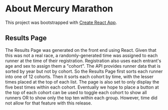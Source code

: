 # About Mercury Marathon

This project was bootstrapped with [Create React App](https://github.com/facebook/create-react-app).

## Results Page

The Results Page was generated on the front end using React.  Given that this was not a real race, a randomly-generated time was assigned to each runner at the time of their registration.  Registration also uses each entrant's age and sex to assign them a "cohort". The API provides runner data that is sorted by year but not by cohort.  So the Results Page first sorts each runner into one of 12 cohorts.  Then it sorts each cohort by time, with the lesser times placed at the top of each list.  The page is also set to only display the five best times within each cohort.  Eventually we hope to place a button at the top of each cohort can be used to toggle each cohort to show all runners OR to show only the top ten within each group. However, time did not allow for that feature with this release.
